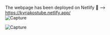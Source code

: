 The webpage has been deployed on Netlify 🔗 --> https://kyriakostube.netlify.app/  
 ![Capture](https://user-images.githubusercontent.com/43856395/115306729-e7a9b500-a170-11eb-9df9-611aed9528b1.JPG)
 
 ![Capture](https://kyriakostube.netlify.app/images/favicon.JPG)

